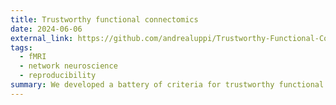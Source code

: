 ```yaml
---
title: Trustworthy functional connectomics
date: 2024-06-06
external_link: https://github.com/andrealuppi/Trustworthy-Functional-Connectomics
tags:
  - fMRI
  - network neuroscience
  - reproducibility
summary: We developed a battery of criteria for trustworthy functional connectomics, and use it to benchmark >750 data-processing pipelines to construct a functional connectivity network from fMRI data. Check out also >200 different measures of pairwise connectivity for the brain [repo](https://github.com/netneurolab/liu_fc-pyspi) [Nature Methods paper](https://doi.org/10.1038/s41592-025-02704-4)
---
```

<!--more-->
